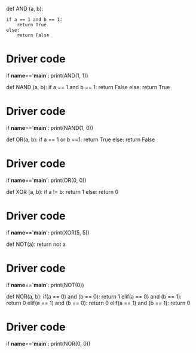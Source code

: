 def AND (a, b):
 
    if a == 1 and b == 1:
        return True
    else:
        return False
    
# Driver code
if __name__=='__main__':
    print(AND(1, 1))

def NAND (a, b):
    if a == 1 and b == 1:
        return False
    else:
        return True
 
# Driver code
if __name__=='__main__':
    print(NAND(1, 0))

def OR(a, b):
    if a == 1 or b ==1:
        return True
    else:
        return False
 
# Driver code
if __name__=='__main__':
    print(OR(0, 0))

def XOR (a, b):
    if a != b:
        return 1
    else:
        return 0
 
# Driver code
if __name__=='__main__':
    print(XOR(5, 5))

def NOT(a):
    return not a
# Driver code
if __name__=='__main__':
    print(NOT(0))

def NOR(a, b):
    if(a == 0) and (b == 0):
        return 1
    elif(a == 0) and (b == 1):
        return 0
    elif(a == 1) and (b == 0):
        return 0
    elif(a == 1) and (b == 1):
        return 0
 
# Driver code
if __name__=='__main__':
    print(NOR(0, 0))
